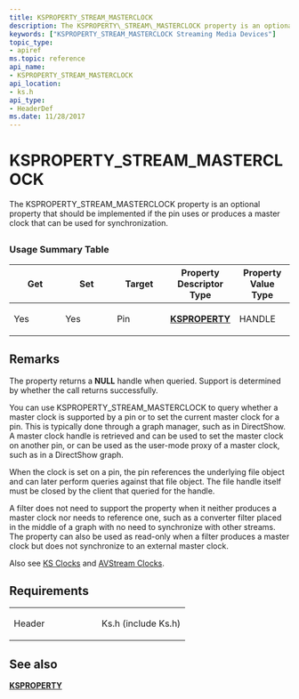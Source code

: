 ```yaml
---
title: KSPROPERTY_STREAM_MASTERCLOCK
description: The KSPROPERTY\_STREAM\_MASTERCLOCK property is an optional property that should be implemented if the pin uses or produces a master clock that can be used for synchronization.
keywords: ["KSPROPERTY_STREAM_MASTERCLOCK Streaming Media Devices"]
topic_type:
- apiref
ms.topic: reference
api_name:
- KSPROPERTY_STREAM_MASTERCLOCK
api_location:
- ks.h
api_type:
- HeaderDef
ms.date: 11/28/2017
---
```


# KSPROPERTY\_STREAM\_MASTERCLOCK


The KSPROPERTY\_STREAM\_MASTERCLOCK property is an optional property that should be implemented if the pin uses or produces a master clock that can be used for synchronization.

## <span id="ddk_ksproperty_stream_masterclock_ks"></span><span id="DDK_KSPROPERTY_STREAM_MASTERCLOCK_KS"></span>


### Usage Summary Table

<table>
<colgroup>
<col width="20%" />
<col width="20%" />
<col width="20%" />
<col width="20%" />
<col width="20%" />
</colgroup>
<thead>
<tr class="header">
<th>Get</th>
<th>Set</th>
<th>Target</th>
<th>Property Descriptor Type</th>
<th>Property Value Type</th>
</tr>
</thead>
<tbody>
<tr class="odd">
<td><p>Yes</p></td>
<td><p>Yes</p></td>
<td><p>Pin</p></td>
<td><p><a href="/windows-hardware/drivers/stream/ksproperty-structure" data-raw-source="[&lt;strong&gt;KSPROPERTY&lt;/strong&gt;](./ksproperty-structure.md)"><strong>KSPROPERTY</strong></a></p></td>
<td><p>HANDLE</p></td>
</tr>
</tbody>
</table>

 

## Remarks

The property returns a **NULL** handle when queried. Support is determined by whether the call returns successfully.

You can use KSPROPERTY\_STREAM\_MASTERCLOCK to query whether a master clock is supported by a pin or to set the current master clock for a pin. This is typically done through a graph manager, such as in DirectShow. A master clock handle is retrieved and can be used to set the master clock on another pin, or can be used as the user-mode proxy of a master clock, such as in a DirectShow graph.

When the clock is set on a pin, the pin references the underlying file object and can later perform queries against that file object. The file handle itself must be closed by the client that queried for the handle.

A filter does not need to support the property when it neither produces a master clock nor needs to reference one, such as a converter filter placed in the middle of a graph with no need to synchronize with other streams. The property can also be used as read-only when a filter produces a master clock but does not synchronize to an external master clock.

Also see [KS Clocks](./ks-clocks.md) and [AVStream Clocks](./avstream-clocks.md).

## Requirements

<table>
<colgroup>
<col width="50%" />
<col width="50%" />
</colgroup>
<tbody>
<tr class="odd">
<td><p>Header</p></td>
<td>Ks.h (include Ks.h)</td>
</tr>
</tbody>
</table>

## See also


[**KSPROPERTY**](ksproperty-structure.md)
